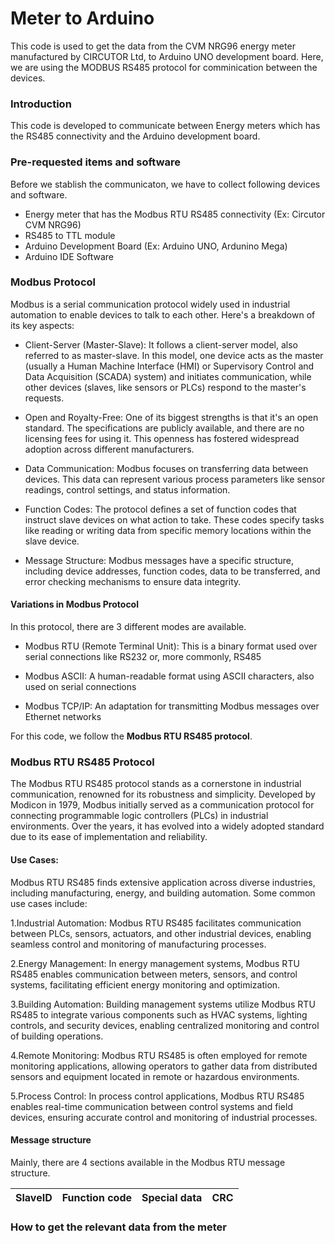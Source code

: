 # Meter to Arduino
 This code is used to get the data from the CVM NRG96 energy meter manufactured by CIRCUTOR Ltd, to Arduino UNO development board. Here, we are using the MODBUS RS485 protocol for comminication between the devices.  

### Introduction

This code is developed to communicate between Energy meters which has the RS485 connectivity and the Arduino development board. 

### Pre-requested items and software

Before we stablish the communicaton, we have to collect following devices and software.
* Energy meter that has the Modbus RTU RS485 connectivity (Ex: Circutor CVM NRG96) 
* RS485 to TTL module
* Arduino Development Board (Ex: Arduino UNO, Ardunino Mega)
* Arduino IDE Software

### Modbus Protocol

Modbus is a serial communication protocol widely used in industrial automation to enable devices to talk to each other. Here's a breakdown of its key aspects:

* Client-Server (Master-Slave): It follows a client-server model, also referred to as master-slave. In this model, one device acts as the master (usually a Human Machine Interface (HMI) or Supervisory Control and Data Acquisition (SCADA) system) and initiates communication, while other devices (slaves, like sensors or PLCs) respond to the master's requests.

* Open and Royalty-Free:  One of its biggest strengths is that it's an open standard. The specifications are publicly available, and there are no licensing fees for using it. This openness has fostered widespread adoption across different manufacturers.

* Data Communication: Modbus focuses on transferring data between devices. This data can represent various process parameters like sensor readings, control settings, and status information.

* Function Codes: The protocol defines a set of function codes that instruct slave devices on what action to take. These codes specify tasks like reading or writing data from specific memory locations within the slave device.

* Message Structure:  Modbus messages have a specific structure, including device addresses, function codes, data to be transferred, and error checking mechanisms to ensure data integrity.

#### Variations in Modbus Protocol

In this protocol, there are 3 different modes are available. 

* Modbus RTU (Remote Terminal Unit): This is a binary format used over serial connections like RS232 or, more commonly, RS485

* Modbus ASCII: A human-readable format using ASCII characters, also used on serial connections

* Modbus TCP/IP: An adaptation for transmitting Modbus messages over Ethernet networks

For this code, we follow the __Modbus RTU RS485 protocol__.  

### Modbus RTU RS485 Protocol

The Modbus RTU RS485 protocol stands as a cornerstone in industrial communication, renowned for its robustness and simplicity. Developed by Modicon in 1979, Modbus initially served as a communication protocol for connecting programmable logic controllers (PLCs) in industrial environments. Over the years, it has evolved into a widely adopted standard due to its ease of implementation and reliability. 

#### Use Cases:

Modbus RTU RS485 finds extensive application across diverse industries, including manufacturing, energy, and building automation. Some common use cases include:

1.Industrial Automation: Modbus RTU RS485 facilitates communication between PLCs, sensors, actuators, and other industrial devices, enabling seamless control and monitoring of manufacturing processes.

2.Energy Management: In energy management systems, Modbus RTU RS485 enables communication between meters, sensors, and control systems, facilitating efficient energy monitoring and optimization.

3.Building Automation: Building management systems utilize Modbus RTU RS485 to integrate various components such as HVAC systems, lighting controls, and security devices, enabling centralized monitoring and control of building operations.

4.Remote Monitoring: Modbus RTU RS485 is often employed for remote monitoring applications, allowing operators to gather data from distributed sensors and equipment located in remote or hazardous environments.

5.Process Control: In process control applications, Modbus RTU RS485 enables real-time communication between control systems and field devices, ensuring accurate control and monitoring of industrial processes.

#### Message structure

Mainly, there are 4 sections available in the Modbus RTU message structure.

| SlaveID | Function code | Special data | CRC |
| ---- | ----- | ----- | -----|



### How to get the relevant data from the meter


